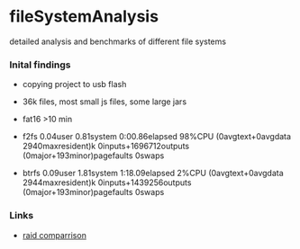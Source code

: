# fileSystemAnalysis
detailed analysis and benchmarks of different file systems

### Inital findings
- copying project to usb flash
- 36k files, most small js files, some large jars

- fat16 >10 min

- f2fs 
0.04user 0.81system 0:00.86elapsed 98%CPU (0avgtext+0avgdata 2940maxresident)k
0inputs+1696712outputs (0major+193minor)pagefaults 0swaps

- btrfs 
0.09user 1.81system 1:18.09elapsed 2%CPU (0avgtext+0avgdata 2944maxresident)k
0inputs+1439256outputs (0major+193minor)pagefaults 0swaps

### Links

- [raid comparrison](https://www.phoronix.com/scan.php?page=article&item=linux_raid_fs4&num=5)


